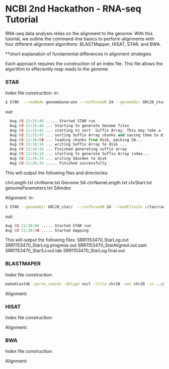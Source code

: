 # NCBI 2nd Hackathon - RNA-seq Tutorial

RNA-seq data analysis relies on the alignment to the genome. With this tutorial, we outline the command-line basics to perform alignments with four different alignment algorithms: BLASTMapper, HISAT, STAR, and BWA. 

**short explanation of fundamental differences in alignment strategies

Each approach requires the construction of an index file. This file allows the algorithm to effeciently map reads to the genome.

### STAR
  Index file construction:
  in:
  ```bash 
  $ STAR  --runMode genomeGenerate --runThreadN 24 --genomeDir GRC28_star --genomeFastaFiles ~/tan/genome/Homo_sapiens.GRCh38.dna_sm.chromosome.20.fa
  ```
  out:
```python
  Aug 03 21:35:40 ..... Started STAR run
  Aug 03 21:35:40 ... Starting to generate Genome files
  Aug 03 21:35:42 ... starting to sort  Suffix Array. This may take a long time...
  Aug 03 21:35:43 ... sorting Suffix Array chunks and saving them to disk...
  Aug 03 21:36:08 ... loading chunks from disk, packing SA...
  Aug 03 21:36:10 ... writing Suffix Array to disk ...
  Aug 03 21:36:10 ... Finished generating suffix array
  Aug 03 21:36:10 ... starting to generate Suffix Array index...
  Aug 03 21:36:33 ... writing SAindex to disk
  Aug 03 21:36:34 ..... Finished successfully
```  
This will output the following files and directories:

  chrLength.txt
  chrName.txt
  Genome
  SA
  chrNameLength.txt
  chrStart.txt
  genomeParameters.txt
  SAindex


  Alignment:
  in:
  ```bash
  $ STAR --genomeDir GRC28_star/  --runThreadN 24 --readFilesIn ~/tan/rawdata/SRR1153470_1.1mil.fastq ~/tan/rawdata/SRR1153470_2.1mil.fastq --outFileNamePrefix SRR1153470_Star
  ```
  out:
```python  
Aug 03 21:38:00 ..... Started STAR run
Aug 03 21:38:04 ..... Started mapping  
```
This will output the following files:
SRR1153470_StarLog.out
SRR1153470_StarLog.progress.out
SRR1153470_StarAligned.out.sam
SRR1153470_StarSJ.out.tab
SRR1153470_StarLog.final.out  


### BLASTMAPER
  Index file construction:
  ```BASH
  makeblastdb -parse_seqids -dbtype nucl -title chr20 -out chr20 -in ../genome/Homo_sapiens.GRCh38.dna_sm.chromosome.20.fa
  ```
  
  
  Alignment:
  
  
### HISAT
  Index file construction:
  
  Alignment:
  
  
### BWA
  Index file construction:
  
  Alignment:
  
  
